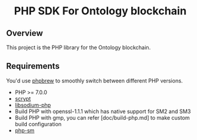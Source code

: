 <h1 align="center">PHP SDK For Ontology blockchain </h1>

## Overview

This project is the PHP library for the Ontology blockchain.

## Requirements

You'd use [phpbrew](https://github.com/phpbrew/phpbrew) to smoothly switch between different PHP versions.

- PHP >= 7.0.0
- [scrypt](https://github.com/DomBlack/php-scrypt)
- [libsodium-php](https://github.com/jedisct1/libsodium-php)
- Build PHP with openssl-1.1.1 which has native support for SM2 and SM3
- Build PHP with gmp, you can refer [doc/build-php.md] to make custom build configuration
- [php-sm](https://github.com/hsiaosiyuan0/php-sm)
